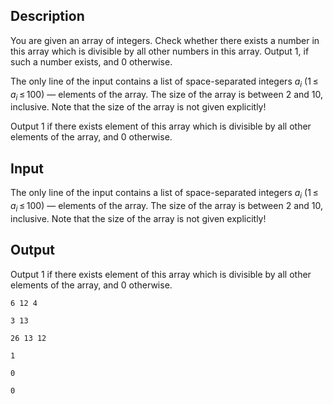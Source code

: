 ## Description

<div><p>You are given an array of integers. Check whether there exists a number in this array which is divisible by all other numbers in this array. Output <span class="tex-span">1</span>, if such a number exists, and <span class="tex-span">0</span> otherwise.</p></div><div class="input-specification"><p>The only line of the input contains a list of space-separated integers <span class="tex-span"><i>a</i><sub class="lower-index"><i>i</i></sub></span> (<span class="tex-span">1 ≤ <i>a</i><sub class="lower-index"><i>i</i></sub> ≤ 100</span>)&nbsp;— elements of the array. The size of the array is between <span class="tex-span">2</span> and <span class="tex-span">10</span>, inclusive. Note that the size of the array is not given explicitly!</p></div><div class="output-specification"><p>Output <span class="tex-font-style-tt">1</span> if there exists element of this array which is divisible by all other elements of the array, and <span class="tex-font-style-tt">0</span> otherwise.</p></div>

## Input

<p>The only line of the input contains a list of space-separated integers <span class="tex-span"><i>a</i><sub class="lower-index"><i>i</i></sub></span> (<span class="tex-span">1 ≤ <i>a</i><sub class="lower-index"><i>i</i></sub> ≤ 100</span>)&nbsp;— elements of the array. The size of the array is between <span class="tex-span">2</span> and <span class="tex-span">10</span>, inclusive. Note that the size of the array is not given explicitly!</p>

## Output

<p>Output <span class="tex-font-style-tt">1</span> if there exists element of this array which is divisible by all other elements of the array, and <span class="tex-font-style-tt">0</span> otherwise.</p>





```input1
6 12 4

```




```input2
3 13

```




```input3
26 13 12

```




```output1
1

```




```output2
0

```




```output3
0

```


